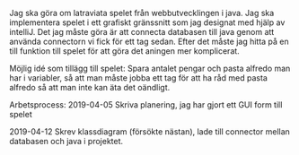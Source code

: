 Jag ska göra om latraviata spelet från webbutvecklingen i java. Jag ska implementera spelet i ett grafiskt gränssnitt som jag designat med hjälp av intelliJ.
Det jag måste göra är att connecta databasen till java genom att använda connectorn vi fick för ett tag sedan. Efter det måste jag hitta på en till funktion till spelet för att göra det aningen mer komplicerat.

Möjlig idé som tillägg till spelet:
Spara antalet pengar och pasta alfredo man har i variabler, så att man måste jobba ett tag för att ha råd med pasta alfredo så att man inte kan äta det oändligt.

Arbetsprocess:
2019-04-05
Skriva planering, jag har gjort ett GUI form till spelet

2019-04-12
Skrev klassdiagram (försökte nästan), lade till connector mellan databasen och java i projektet.